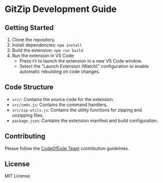 # GitZip Development Guide

## Getting Started

1.  Clone the repository.
2.  Install dependencies: `npm install`
3.  Build the extension: `npm run build`
4.  Run the extension in VS Code:
    *   Press `F5` to launch the extension in a new VS Code window.
    *   Select the "Launch Extension (Watch)" configuration to enable automatic rebuilding on code changes.

## Code Structure

*   `src/`: Contains the source code for the extension.
*   `src/cmds.js`: Contains the command handlers.
*   `src/zip-utils.js`: Contains the utility functions for zipping and unzipping files.
*   `package.json`: Contains the extension manifest and build configuration.

## Contributing

Please follow the [CodeOfExile Team](https://github.com/CodeOfExile) contribution guidelines.

## License

MIT License